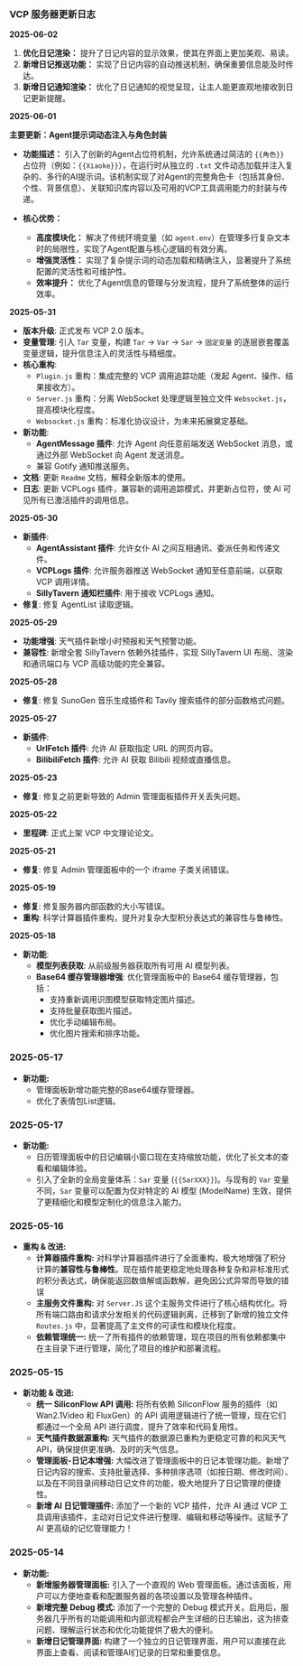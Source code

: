 ### **VCP 服务器更新日志**

**2025-06-02**

1.  **优化日记渲染：** 提升了日记内容的显示效果，使其在界面上更加美观、易读。
2.  **新增日记推送功能：** 实现了日记内容的自动推送机制，确保重要信息能及时传达。
3.  **新增日记通知渲染：** 优化了日记通知的视觉呈现，让主人能更直观地接收到日记更新提醒。

**2025-06-01**

**主要更新：Agent提示词动态注入与角色封装**

*   **功能描述：** 引入了创新的Agent占位符机制，允许系统通过简洁的 `{{角色}}` 占位符（例如：`{{Xiaoke}}`），在运行时从独立的 `.txt` 文件动态加载并注入复杂的、多行的AI提示词。该机制实现了对Agent的完整角色卡（包括其身份、个性、背景信息）、关联知识库内容以及可用的VCP工具调用能力的封装与传递。

*   **核心优势：**
    *   **高度模块化：** 解决了传统环境变量（如 `agent.env`）在管理多行复杂文本时的局限性，实现了Agent配置与核心逻辑的有效分离。
    *   **增强灵活性：** 实现了复杂提示词的动态加载和精确注入，显著提升了系统配置的灵活性和可维护性。
    *   **效率提升：** 优化了Agent信息的管理与分发流程，提升了系统整体的运行效率。


**2025-05-31**
*   **版本升级**: 正式发布 VCP 2.0 版本。
*   **变量管理**: 引入 `Tar` 变量，构建 `Tar` → `Var` → `Sar` → `固定变量` 的逐层嵌套覆盖变量逻辑，提升信息注入的灵活性与精细度。
*   **核心重构**:
    *   `Plugin.js` 重构：集成完整的 VCP 调用追踪功能（发起 Agent、操作、结果接收方）。
    *   `Server.js` 重构：分离 WebSocket 处理逻辑至独立文件 `Websocket.js`，提高模块化程度。
    *   `Websocket.js` 重构：标准化协议设计，为未来拓展奠定基础。
*   **新功能**:
    *   **AgentMessage 插件**: 允许 Agent 向任意前端发送 WebSocket 消息，或通过外部 WebSocket 向 Agent 发送消息。
    *   兼容 Gotify 通知推送服务。
*   **文档**: 更新 `Readme` 文档，解释全新版本的使用。
*   **日志**: 更新 VCPLogs 插件，兼容新的调用追踪模式，并更新占位符，使 AI 可见所有已激活插件的调用信息。

**2025-05-30**
*   **新插件**:
    *   **AgentAssistant 插件**: 允许女仆 AI 之间互相通讯、委派任务和传递文件。
    *   **VCPLogs 插件**: 允许服务器推送 WebSocket 通知至任意前端，以获取 VCP 调用详情。
    *   **SillyTavern 通知栏插件**: 用于接收 VCPLogs 通知。
*   **修复**: 修复 AgentList 读取逻辑。

**2025-05-29**
*   **功能增强**: 天气插件新增小时预报和天气预警功能。
*   **兼容性**: 新增全套 SillyTavern 依赖外挂插件，实现 SillyTavern UI 布局、渲染和通讯端口与 VCP 高级功能的完全兼容。

**2025-05-28**
*   **修复**: 修复 SunoGen 音乐生成插件和 Tavily 搜索插件的部分函数格式问题。

**2025-05-27**
*   **新插件**:
    *   **UrlFetch 插件**: 允许 AI 获取指定 URL 的网页内容。
    *   **BilibiliFetch 插件**: 允许 AI 获取 Bilibili 视频或直播信息。

**2025-05-23**
*   **修复**: 修复之前更新导致的 Admin 管理面板插件开关丢失问题。

**2025-05-22**
*   **里程碑**: 正式上架 VCP 中文理论论文。

**2025-05-21**
*   **修复**: 修复 Admin 管理面板中的一个 iframe 子类关闭错误。

**2025-05-19**
*   **修复**: 修复服务器内部函数的大小写错误。
*   **重构**: 科学计算器插件重构，提升对复杂大型积分表达式的兼容性与鲁棒性。

**2025-05-18**
*   **新功能**:
    *   **模型列表获取**: 从前级服务器获取所有可用 AI 模型列表。
    *   **Base64 缓存管理器增强**: 优化管理面板中的 Base64 缓存管理器，包括：
        *   支持重新调用识图模型获取特定图片描述。
        *   支持批量获取图片描述。
        *   优化手动编辑布局。
        *   优化图片搜索和排序功能。

### 2025-05-17
*   **新功能:**
    *   管理面板新增功能完整的Base64缓存管理器。
    *   优化了表情包List逻辑。


### 2025-05-17
*   **新功能:**
    *   日历管理面板中的日记编辑小窗口现在支持缩放功能，优化了长文本的查看和编辑体验。
    *   引入了全新的全局变量体系：`Sar` 变量 (`{{SarXXX}}`)。与现有的 `Var` 变量不同，`Sar` 变量可以配置为仅对特定的 AI 模型 (ModelName) 生效，提供了更精细化和模型定制化的信息注入能力。
### 2025-05-16
*   **重构 & 改进:**
    *   **计算器插件重构:** 对科学计算器插件进行了全面重构，极大地增强了积分计算的**兼容性与鲁棒性**。现在插件能更稳定地处理各种复杂和非标准形式的积分表达式，确保能返回数值解或函数解，避免因公式异常而导致的错误
    *   **主服务文件重构:** 对 `Server.JS` 这个主服务文件进行了核心结构优化。将所有端口路由和请求分发相关的代码逻辑剥离，迁移到了新增的独立文件 `Routes.js` 中，显著提高了主文件的可读性和模块化程度。
    *   **依赖管理统一:** 统一了所有插件的依赖管理，现在项目的所有依赖都集中在主目录下进行管理，简化了项目的维护和部署流程。
### 2025-05-15
*   **新功能 & 改进:**
    *   **统一 SiliconFlow API 调用:** 将所有依赖 SiliconFlow 服务的插件（如 Wan2.1Video 和 FluxGen）的 API 调用逻辑进行了统一管理，现在它们都通过一个全局 API 进行调度，提升了效率和代码复用性。
    *   **天气插件数据源重构:** 天气插件的数据源已重构为更稳定可靠的和风天气 API，确保提供更准确、及时的天气信息。
    *   **管理面板-日记本增强:** 大幅改进了管理面板中的日记本管理功能。新增了日记内容的搜索、支持批量选择、多种排序选项（如按日期、修改时间）、以及在不同目录间移动日记文件的功能，极大地提升了日记管理的便捷性。
    *   **新增 AI 日记管理插件:** 添加了一个新的 VCP 插件，允许 AI 通过 VCP 工具调用该插件，主动对日记文件进行整理、编辑和移动等操作。这赋予了 AI 更高级的记忆管理能力！
### 2025-05-14
*   **新功能:**
    *   **新增服务器管理面板:** 引入了一个直观的 Web 管理面板。通过该面板，用户可以方便地查看和配置服务器的各项设置以及管理各种插件。
    *   **新增完整 Debug 模式:** 添加了一个完整的 Debug 模式开关。启用后，服务器几乎所有的功能调用和内部流程都会产生详细的日志输出，这为排查问题、理解运行状态和优化功能提供了极大的便利。
    *   **新增日记管理界面:** 构建了一个独立的日记管理界面，用户可以直接在此界面上查看、阅读和管理AI们记录的日常和重要信息。
